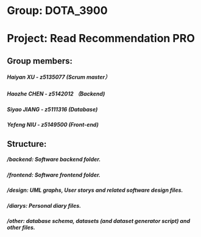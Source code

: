 # Group: DOTA_3900
# Project: Read Recommendation PRO

## Group members:
##### Haiyan XU - z5135077 (Scrum master）
##### Haozhe CHEN - z5142012 （Backend)
##### Siyao JIANG - z5111316 (Database)
##### Yefeng NIU - z5149500 (Front-end)

## Structure:
##### /backend: Software backend folder.
##### /frontend: Software frontend folder.
##### /design: UML graphs, User storys and related software design files.
##### /diarys: Personal diary files.
##### /other: database schema, datasets (and dataset generator script) and other files.
